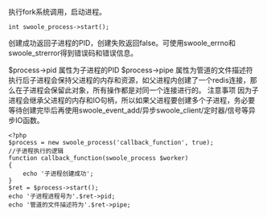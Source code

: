 执行fork系统调用，启动进程。

~~~
int swoole_process->start();
~~~ 

创建成功返回子进程的PID，创建失败返回false。可使用swoole_errno和swoole_strerror得到错误码和错误信息。

$process->pid 属性为子进程的PID
$process->pipe 属性为管道的文件描述符
执行后子进程会保持父进程的内存和资源，如父进程内创建了一个redis连接，那么在子进程会保留此对象，所有操作都是对同一个连接进行的。
注意事项
因为子进程会继承父进程的内存和IO句柄，所以如果父进程要创建多个子进程，务必要等待创建完毕后再使用swoole_event_add/异步swoole_client/定时器/信号等异步IO函数。
    
~~~
<?php
$process = new swoole_process('callback_function', true);
//子进程执行的逻辑
function callback_function(swoole_process $worker)
{
    echo '子进程创建成功';
}
$ret = $process->start();
echo '子进程进程号为'.$ret->pid;
echo '管道的文件描述符为'.$ret->pipe;
~~~